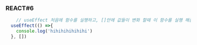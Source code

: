### REACT#6
```javascript
	// useEffect 처음에 함수를 실행하고, []안에 값들이 변화 할때 이 함수를 실행 해줌
  useEffect(() =>{
    console.log('hihihihihihihi')
  }, [])
```